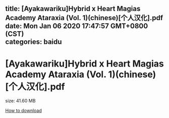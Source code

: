 
title: [Ayakawariku]Hybrid x Heart Magias Academy Ataraxia (Vol. 1)(chinese)[个人汉化].pdf
date: Mon Jan 06 2020 17:47:57 GMT+0800 (CST)    
categories: baidu
---

# [Ayakawariku]Hybrid x Heart Magias Academy Ataraxia (Vol. 1)(chinese)[个人汉化].pdf
size: 41.60 MB
 
 

[How to download](https://bpcam.bemobtrk.com/go/2ceec3aa-1ca2-46d6-b9ff-aaa5c184517c?jno=5457)